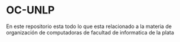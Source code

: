 # OC-UNLP
En este repositorio esta todo lo que esta relacionado a la materia de organización de computadoras de facultad de informatica de la plata
